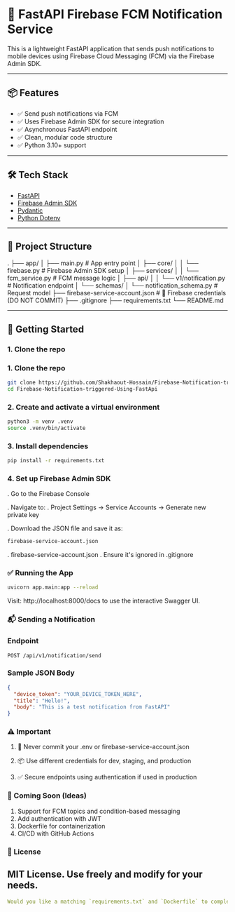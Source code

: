 # 🚀 FastAPI Firebase FCM Notification Service

This is a lightweight FastAPI application that sends push notifications to mobile devices using Firebase Cloud Messaging (FCM) via the Firebase Admin SDK.

---

## 📦 Features

- ✅ Send push notifications via FCM
- ✅ Uses Firebase Admin SDK for secure integration
- ✅ Asynchronous FastAPI endpoint
- ✅ Clean, modular code structure
- ✅ Python 3.10+ support

---

## 🛠 Tech Stack

- [FastAPI](https://fastapi.tiangolo.com/)
- [Firebase Admin SDK](https://firebase.google.com/docs/admin/setup)
- [Pydantic](https://docs.pydantic.dev/)
- [Python Dotenv](https://pypi.org/project/python-dotenv/)

---

## 📁 Project Structure

.
├── app/
│ ├── main.py # App entry point
│ ├── core/
│ │ └── firebase.py # Firebase Admin SDK setup
│ ├── services/
│ │ └── fcm_service.py # FCM message logic
│ ├── api/
│ │ └── v1/notification.py # Notification endpoint
│ └── schemas/
│ └── notification_schema.py # Request model
├── firebase-service-account.json # 🔐 Firebase credentials (DO NOT COMMIT)
├── .gitignore
├── requirements.txt
└── README.md

---

## 🚀 Getting Started

### 1. Clone the repo

### 1. Clone the repo

```bash
git clone https://github.com/Shakhaout-Hossain/Firebase-Notification-triggered-Using-FastApi
cd Firebase-Notification-triggered-Using-FastApi
```
### 2. Create and activate a virtual environment
```bash
python3 -m venv .venv
source .venv/bin/activate
```
### 3. Install dependencies 
```bash
pip install -r requirements.txt
```
### 4. Set up Firebase Admin SDK
. Go to the Firebase Console

. Navigate to:
. Project Settings → Service Accounts → Generate new private key

. Download the JSON file and save it as:
```bash
firebase-service-account.json
```
. firebase-service-account.json
. Ensure it's ignored in .gitignore

### ✅ Running the App
```bash
uvicorn app.main:app --reload
```
Visit:
http://localhost:8000/docs
to use the interactive Swagger UI.
### 📬 Sending a Notification
### Endpoint
```commandline
POST /api/v1/notification/send
```
### Sample JSON Body
```json
{
  "device_token": "YOUR_DEVICE_TOKEN_HERE",
  "title": "Hello!",
  "body": "This is a test notification from FastAPI"
}
```
### ⚠️ Important
1. 🔐 Never commit your .env or firebase-service-account.json

2. 📦 Use different credentials for dev, staging, and production

3. ✅ Secure endpoints using authentication if used in production

### 🧪 Coming Soon (Ideas)
1. Support for FCM topics and condition-based messaging
2. Add authentication with JWT
3. Dockerfile for containerization
4. CI/CD with GitHub Actions

### 📄 License
## MIT License. Use freely and modify for your needs.
```yaml
Would you like a matching `requirements.txt` and `Dockerfile` to complete your setup?
```